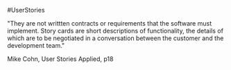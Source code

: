 #UserStories

"They are not writtten contracts or requirements that the software must implement. Story cards are short descriptions of functionality, the details of which are to be negotiated in a conversation between the customer and the development team."

Mike Cohn, User Stories Applied, p18